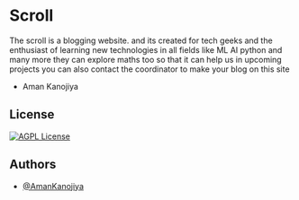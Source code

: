 # Scroll

The scroll is a blogging website. and its created for tech geeks and the enthusiast of learning new technologies in 
all fields like ML AI python and many more they can explore maths too so that it can help us in upcoming projects
you can also contact the coordinator to make your blog on this site 
- Aman Kanojiya

## License

[![AGPL License](https://img.shields.io/badge/license-AGPL-blue.svg)](http://www.gnu.org/licenses/agpl-3.0)

  
## Authors

- [@AmanKanojiya](https://github.com/AMANKANOJIYA)
